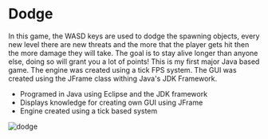 # Dodge
In this game, the WASD keys are used to dodge the spawning objects, every new level
there are new threats and the more that the player gets hit then
the more damage they will take. The goal is to stay alive longer than
anyone else, doing so will grant you a lot of points! This is my first major Java based game.
The engine was created using a tick FPS system. The GUI was created using the JFrame class
withing Java's JDK Framework.
<ul>
  <li>Programed in Java using Eclipse and the JDK framework</li>
  <li>Displays knowledge for creating own GUI using JFrame</li>
  <li>Engine created using a tick based system</li>
</ul>

![dodge](https://user-images.githubusercontent.com/43066793/93097394-83bb8d00-f673-11ea-9a70-91ee9f535267.gif)
